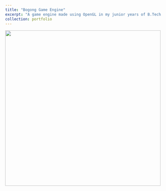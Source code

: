 ```yaml
---
title: "Bogong Game Engine"
excerpt: "A game engine made using OpenGL in my junior years of B.Tech <br/><img src='/grayskull/images/shadowmapping.gif' width='500' height='500' >"
collection: portfolio
---  
```


<img src='/grayskull/images/shadowmapping.gif' width='500' height='500' >